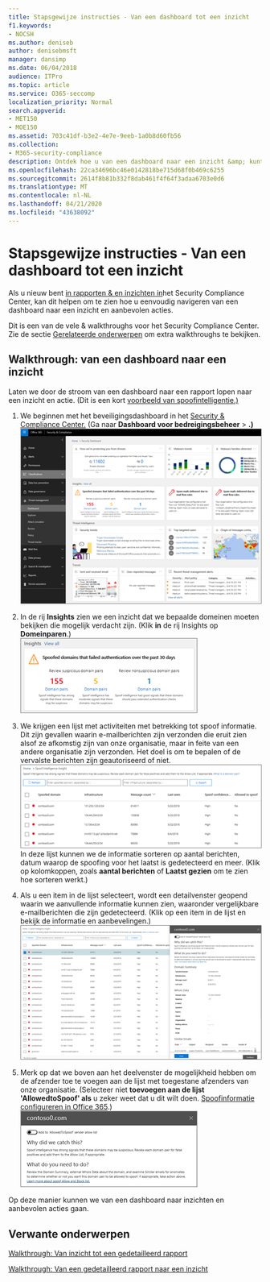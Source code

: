 ```yaml
---
title: Stapsgewijze instructies - Van een dashboard tot een inzicht
f1.keywords:
- NOCSH
ms.author: deniseb
author: denisebmsft
manager: dansimp
ms.date: 06/04/2018
audience: ITPro
ms.topic: article
ms.service: O365-seccomp
localization_priority: Normal
search.appverid:
- MET150
- MOE150
ms.assetid: 703c41df-b3e2-4e7e-9eeb-1a0b8d60fb56
ms.collection:
- M365-security-compliance
description: Ontdek hoe u van een dashboard naar een inzicht &amp; kunt gaan met aanbevolen acties in het Security Compliance Center.
ms.openlocfilehash: 22ca34696bc46e0142818be715d68f0b469c6255
ms.sourcegitcommit: 2614f8b81b332f8dab461f4f64f3adaa6703e0d6
ms.translationtype: MT
ms.contentlocale: nl-NL
ms.lasthandoff: 04/21/2020
ms.locfileid: "43638092"
---
```

# <a name="walkthrough---from-a-dashboard-to-an-insight"></a>Stapsgewijze instructies - Van een dashboard tot een inzicht

Als u nieuw bent [in rapporten &amp; en inzichten in](reports-and-insights-in-security-and-compliance.md)het Security Compliance Center, kan dit helpen om te zien hoe u eenvoudig navigeren van een dashboard naar een inzicht en aanbevolen acties. 
  
Dit is een van de vele &amp; walkthroughs voor het Security Compliance Center. Zie de sectie [Gerelateerde onderwerpen](#related-topics) om extra walkthroughs te bekijken. 
  
## <a name="walkthrough-from-a-dashboard-to-an-insight"></a>Walkthrough: van een dashboard naar een inzicht

Laten we door de stroom van een dashboard naar een rapport lopen naar een inzicht en actie. (Dit is een kort [voorbeeld van spoofintelligentie.)](learn-about-spoof-intelligence.md) 
  
1. We beginnen met het beveiligingsdashboard in het [Security &amp; Compliance Center.](https://protection.office.com) (Ga naar **Dashboard voor bedreigingsbeheer** \> **.)**<br>![Kies in &amp; het Security Compliance \> Center het Dashboard Bedreigingsbeheer](../../media/05a38660-eb13-4960-a266-11809c453d95.png)<br>
  
2. In de rij **Insights** zien we een inzicht dat we bepaalde domeinen moeten bekijken die mogelijk verdacht zijn. (Klik **in** de rij Insights op **Domeinparen**.)<br>![De rij Insights vermeldt mogelijke spoofing-problemen](../../media/dd1d0cb3-3201-45d7-b41d-18a0944fe85d.png)<br>
  
3. We krijgen een lijst met activiteiten met betrekking tot spoof informatie. Dit zijn gevallen waarin e-mailberichten zijn verzonden die eruit zien alsof ze afkomstig zijn van onze organisatie, maar in feite van een andere organisatie zijn verzonden. Het doel is om te bepalen of de vervalste berichten zijn geautoriseerd of niet.<br>![Informatie over spoofinformatie](../../media/a2e2b4fd-0c1e-499f-8401-cf3089da82fa.png)<br>In deze lijst kunnen we de informatie sorteren op aantal berichten, datum waarop de spoofing voor het laatst is gedetecteerd en meer. (Klik op kolomkoppen, zoals **aantal berichten** of **Laatst gezien** om te zien hoe sorteren werkt.) 
    
4. Als u een item in de lijst selecteert, wordt een detailvenster geopend waarin we aanvullende informatie kunnen zien, waaronder vergelijkbare e-mailberichten die zijn gedetecteerd. (Klik op een item in de lijst en bekijk de informatie en aanbevelingen.)<br>![Als u een item selecteert, wordt een detailvenster geopend](../../media/7ad1faa5-6ca2-474e-a609-eb275e0a8e59.png)<br>
  
5. Merk op dat we boven aan het deelvenster de mogelijkheid hebben om de afzender toe te voegen aan de lijst met toegestane afzenders van onze organisatie. (Selecteer niet **toevoegen aan de lijst 'AllowedtoSpoof' als** u zeker weet dat u dit wilt doen. [Spoofinformatie configureren in Office 365](learn-about-spoof-intelligence.md).)<br>![U een afzender autoriseren](../../media/caf0c20a-6047-486d-8060-5a229a3de49f.png)
  
Op deze manier kunnen we van een dashboard naar inzichten en aanbevolen acties gaan.
  
## <a name="related-topics"></a>Verwante onderwerpen

[Walkthrough: Van inzicht tot een gedetailleerd rapport](from-an-insight-to-a-detailed-report.md)
  
[Walkthrough: Van een gedetailleerd rapport naar een inzicht](from-a-detailed-report-to-an-insight.md)
  

